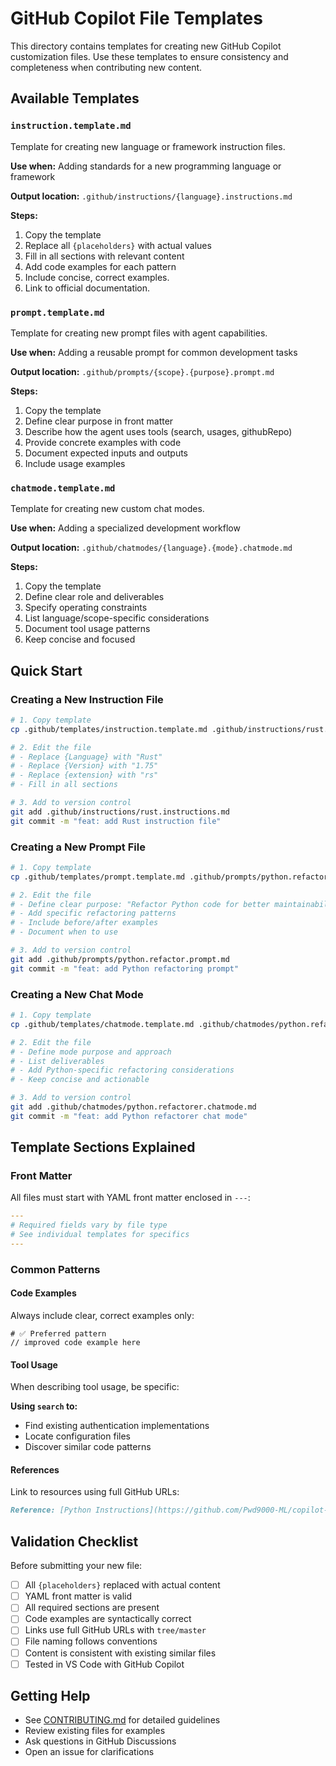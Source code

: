 # GitHub Copilot File Templates

This directory contains templates for creating new GitHub Copilot customization files. Use these templates to ensure consistency and completeness when contributing new content.

## Available Templates

### `instruction.template.md`
Template for creating new language or framework instruction files.

**Use when:** Adding standards for a new programming language or framework

**Output location:** `.github/instructions/{language}.instructions.md`

**Steps:**
1. Copy the template
2. Replace all `{placeholders}` with actual values
3. Fill in all sections with relevant content
4. Add code examples for each pattern
5. Include concise, correct examples.
6. Link to official documentation.

### `prompt.template.md`
Template for creating new prompt files with agent capabilities.

**Use when:** Adding a reusable prompt for common development tasks

**Output location:** `.github/prompts/{scope}.{purpose}.prompt.md`

**Steps:**
1. Copy the template
2. Define clear purpose in front matter
3. Describe how the agent uses tools (search, usages, githubRepo)
4. Provide concrete examples with code
5. Document expected inputs and outputs
6. Include usage examples

### `chatmode.template.md`
Template for creating new custom chat modes.

**Use when:** Adding a specialized development workflow

**Output location:** `.github/chatmodes/{language}.{mode}.chatmode.md`

**Steps:**
1. Copy the template
2. Define clear role and deliverables
3. Specify operating constraints
4. List language/scope-specific considerations
5. Document tool usage patterns
6. Keep concise and focused

## Quick Start

### Creating a New Instruction File

```bash
# 1. Copy template
cp .github/templates/instruction.template.md .github/instructions/rust.instructions.md

# 2. Edit the file
# - Replace {Language} with "Rust"
# - Replace {Version} with "1.75"
# - Replace {extension} with "rs"
# - Fill in all sections

# 3. Add to version control
git add .github/instructions/rust.instructions.md
git commit -m "feat: add Rust instruction file"
```

### Creating a New Prompt File

```bash
# 1. Copy template
cp .github/templates/prompt.template.md .github/prompts/python.refactor.prompt.md

# 2. Edit the file
# - Define clear purpose: "Refactor Python code for better maintainability"
# - Add specific refactoring patterns
# - Include before/after examples
# - Document when to use

# 3. Add to version control
git add .github/prompts/python.refactor.prompt.md
git commit -m "feat: add Python refactoring prompt"
```

### Creating a New Chat Mode

```bash
# 1. Copy template
cp .github/templates/chatmode.template.md .github/chatmodes/python.refactorer.chatmode.md

# 2. Edit the file
# - Define mode purpose and approach
# - List deliverables
# - Add Python-specific refactoring considerations
# - Keep concise and actionable

# 3. Add to version control
git add .github/chatmodes/python.refactorer.chatmode.md
git commit -m "feat: add Python refactorer chat mode"
```

## Template Sections Explained

### Front Matter
All files must start with YAML front matter enclosed in `---`:

```yaml
---
# Required fields vary by file type
# See individual templates for specifics
---
```

### Common Patterns

#### Code Examples
Always include clear, correct examples only:

```language
# ✅ Preferred pattern
// improved code example here
```

#### Tool Usage
When describing tool usage, be specific:

**Using `search` to:**
- Find existing authentication implementations
- Locate configuration files
- Discover similar code patterns

#### References
Link to resources using full GitHub URLs:

```markdown
Reference: [Python Instructions](https://github.com/Pwd9000-ML/copilot-archetype-standards/tree/master/.github/instructions/python.instructions.md)
```

## Validation Checklist

Before submitting your new file:

- [ ] All `{placeholders}` replaced with actual content
- [ ] YAML front matter is valid
- [ ] All required sections are present
- [ ] Code examples are syntactically correct
- [ ] Links use full GitHub URLs with `tree/master`
- [ ] File naming follows conventions
- [ ] Content is consistent with existing similar files
- [ ] Tested in VS Code with GitHub Copilot

## Getting Help

- See [CONTRIBUTING.md](https://github.com/Pwd9000-ML/copilot-archetype-standards/tree/master/CONTRIBUTING.md) for detailed guidelines
- Review existing files for examples
- Ask questions in GitHub Discussions
- Open an issue for clarifications
